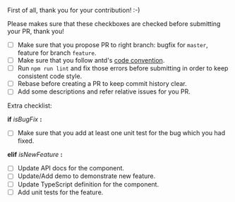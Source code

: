 First of all, thank you for your contribution! :-)

Please makes sure that these checkboxes are checked before submitting your PR, thank you!

* [ ] Make sure that you propose PR to right branch: bugfix for `master`, feature for branch `feature`.
* [ ] Make sure that you follow antd's [code convention](https://github.com/ant-design/ant-design/wiki/Code-convention-for-antd).
* [ ] Run `npm run lint` and fix those errors before submitting in order to keep consistent code style.
* [ ] Rebase before creating a PR to keep commit history clear.
* [ ] Add some descriptions and refer relative issues for you PR.

Extra checklist:

**if** *isBugFix* **:**

  * [ ] Make sure that you add at least one unit test for the bug which you had fixed.

**elif** *isNewFeature* **:**

  * [ ] Update API docs for the component.
  * [ ] Update/Add demo to demonstrate new feature.
  * [ ] Update TypeScript definition for the component.
  * [ ] Add unit tests for the feature.
